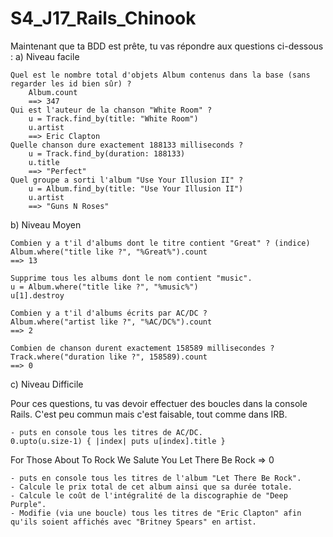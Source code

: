 # S4_J17_Rails_Chinook

Maintenant que ta BDD est prête, tu vas répondre aux questions ci-dessous :
a) Niveau facile

    Quel est le nombre total d'objets Album contenus dans la base (sans regarder les id bien sûr) ?
        Album.count
        ==> 347
    Qui est l'auteur de la chanson "White Room" ?
        u = Track.find_by(title: "White Room")
        u.artist
        ==> Eric Clapton
    Quelle chanson dure exactement 188133 milliseconds ?
        u = Track.find_by(duration: 188133)
        u.title
        ==> "Perfect"
    Quel groupe a sorti l'album "Use Your Illusion II" ?
        u = Album.find_by(title: "Use Your Illusion II")
        u.artist
        ==> "Guns N Roses"

b) Niveau Moyen

    Combien y a t'il d'albums dont le titre contient "Great" ? (indice) 
    Album.where("title like ?", "%Great%").count
    ==> 13
    
    Supprime tous les albums dont le nom contient "music".
    u = Album.where("title like ?", "%music%")
    u[1].destroy

    Combien y a t'il d'albums écrits par AC/DC ?
    Album.where("artist like ?", "%AC/DC%").count
    ==> 2

    Combien de chanson durent exactement 158589 millisecondes ?
    Track.where("duration like ?", 158589).count
    ==> 0

c) Niveau Difficile

Pour ces questions, tu vas devoir effectuer des boucles dans la console Rails. C'est peu commun mais c'est faisable, tout comme dans IRB.

    - puts en console tous les titres de AC/DC.
    0.upto(u.size-1) { |index| puts u[index].title }

For Those About To Rock We Salute You
Let There Be Rock
 => 0

    - puts en console tous les titres de l'album "Let There Be Rock".
    - Calcule le prix total de cet album ainsi que sa durée totale.
    - Calcule le coût de l'intégralité de la discographie de "Deep Purple".
    - Modifie (via une boucle) tous les titres de "Eric Clapton" afin qu'ils soient affichés avec "Britney Spears" en artist.

